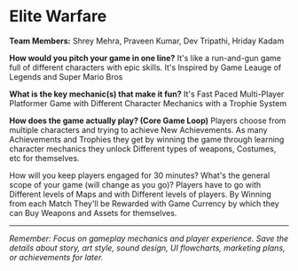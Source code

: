 # Elite Warfare

**Team Members:** Shrey Mehra, Praveen Kumar, Dev Tripathi, Hriday Kadam

**How would you pitch your game in one line?**
It's like a run-and-gun game full of different characters with epic skills. It's Inspired by Game Leauge of Legends and Super Mario Bros

**What is the key mechanic(s) that make it fun?**
It's Fast Paced Multi-Player Platformer Game with Different Character Mechanics with a Trophie System

**How does the game actually play? (Core Game Loop)**
Players choose from multiple characters and trying to achieve  New Achievements. As many Achievements and Trophies they get by winning the game through learning character mechanics they unlock Different types of weapons, Costumes, etc for themselves.

How will you keep players engaged for 30 minutes? What's the general scope of your game (will change as you go)?
Players have to go with Different levels of Maps and with Different levels of players.
By Winning from each Match They'll be Rewarded with Game Currency by which they can Buy Weapons and Assets for themselves.

---
*Remember: Focus on gameplay mechanics and player experience. Save the details about story, art style, sound design, UI flowcharts, marketing plans, or achievements for later.*
